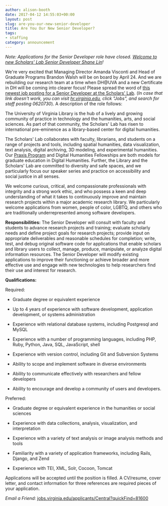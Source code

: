 ```yaml
---
author: alison-booth
date: 2017-04-12 14:55:03+00:00
layout: post
slug: are-you-our-new-senior-developer
title: Are You Our New Senior Developer?
tags:
- staffing
category: announcement
---
```


_Note: Applications for the Senior Developer role have closed. [Welcome to new Scholars' Lab Senior Developer Shane Lin](http://scholarslab.org/announcements/welcome-senior-developer-shane-lin/)!_

We're very excited that Managing Director Amanda Visconti and Head of Graduate Programs Brandon Walsh will be on board by April 24. And we are rebuilding our research team at a time when DH@UVA and a new Certificate in DH will be coming into clearer focus! Please spread the word of [this newest job posting for a Senior Developer at the Scholars' Lab](http://jobs.virginia.edu/applicants/Central?quickFind=81600). (_In case that link doesn't work, you can visit [hr.virginia.edu](http://www.hr.virginia.edu/), click "Jobs", and search for staff posting 0620730_). A description of the role follows:

The University of Virginia Library is the hub of a lively and growing community of practice in technology and the humanities, arts, and social sciences. As part of that community, the Scholars' Lab has risen to international pre-eminence as a library-based center for digital humanities.

The Scholars' Lab collaborates with faculty, librarians, and students on a range of projects and tools, including spatial humanities, data visualization, text analysis, digital archiving, 3D modeling, and experimental humanities. Our [Praxis Program](http://praxis.scholarslab.org/) and Digital Humanities Fellowships are both models for graduate education in Digital Humanities. Further, the Library and the Scholars' Lab are committed to diversity and safe spaces, and we particularly focus our speaker series and practice on accessibility and social justice in all senses.

We welcome curious, critical, and compassionate professionals with integrity and a strong work ethic, and who possess a keen and deep understanding of what it takes to continuously improve and maintain research projects within a major academic research library. We particularly welcome applications from women, people of color, LGBTQ, and others who are traditionally underrepresented among software developers.

**Responsibilities:** The Senior Developer will consult with faculty and students to advance research projects and training; evaluate scholarly needs and define project goals for research projects; provide input on appropriate deliverables and reasonable schedules for completion; write, test, and debug original software code for applications that enable scholars and library users to collect, manage, produce, manipulate, or analyze digital information resources. The Senior Developer will modify existing applications to improve their functioning or achieve broader and more effective use and engage with new technologies to help researchers find their use and interest for research.

**Qualifications:**

Required:
 	
  * Graduate degree or equivalent experience

 	
  * Up to 4 years of experience with software development, application development, or systems administration

 	
  * Experience with relational database systems, including Postgresql and MySQL

 	
  * Experience with a number of programming languages, including PHP, Ruby, Python, Java, SQL, JavaScript, shell

 	
  * Experience with version control, including Git and Subversion Systems

 	
  * Ability to scope and implement software in diverse environments

 	
  * Ability to communicate effectively with researchers and fellow developers

 	
  * Ability to encourage and develop a community of users and developers.


Preferred:



 	
  * Graduate degree or equivalent experience in the humanities or social sciences

 	
  * Experience with data collections, analysis, visualization, and interpretation

 	
  * Experience with a variety of text analysis or image analysis methods and tools

 	
  * Familiarity with a variety of application frameworks, including Rails, Django, and Zend

 	
  * Experience with TEI, XML, Solr, Cocoon, Tomcat


Applications will be accepted until the position is filled. A CV/resume, cover letter, and contact information for three references are required pieces of your application.

_Email a Friend:_ [jobs.virginia.edu/applicants/Central?quickFind=81600](http://jobs.virginia.edu/applicants/Central?quickFind=81600)

